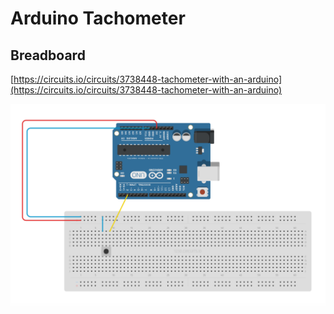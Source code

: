 # Arduino Tachometer

## Breadboard

[https://circuits.io/circuits/3738448-tachometer-with-an-arduino](https://circuits.io/circuits/3738448-tachometer-with-an-arduino)

![Breadboard](breadboard.png)
